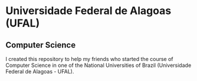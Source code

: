 # Universidade Federal de Alagoas (UFAL)

## Computer Science

I created this repository to help my friends who started the course of Computer Science in one of the National Universities of Brazil (Universidade Federal de Alagoas - UFAL).
